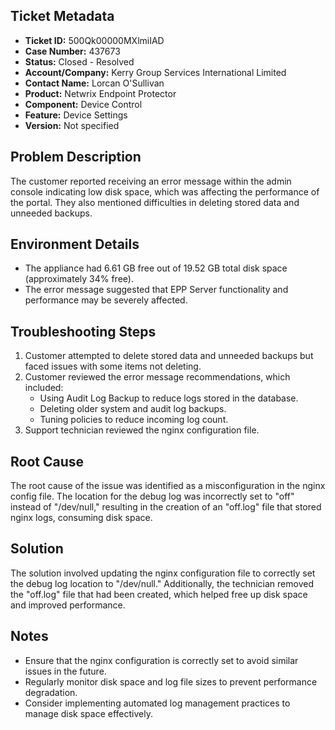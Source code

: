 ## Ticket Metadata
- **Ticket ID:** 500Qk00000MXlmiIAD
- **Case Number:** 437673
- **Status:** Closed - Resolved
- **Account/Company:** Kerry Group Services International Limited
- **Contact Name:** Lorcan O'Sullivan
- **Product:** Netwrix Endpoint Protector
- **Component:** Device Control
- **Feature:** Device Settings
- **Version:** Not specified

## Problem Description
The customer reported receiving an error message within the admin console indicating low disk space, which was affecting the performance of the portal. They also mentioned difficulties in deleting stored data and unneeded backups.

## Environment Details
- The appliance had 6.61 GB free out of 19.52 GB total disk space (approximately 34% free).
- The error message suggested that EPP Server functionality and performance may be severely affected.

## Troubleshooting Steps
1. Customer attempted to delete stored data and unneeded backups but faced issues with some items not deleting.
2. Customer reviewed the error message recommendations, which included:
   - Using Audit Log Backup to reduce logs stored in the database.
   - Deleting older system and audit log backups.
   - Tuning policies to reduce incoming log count.
3. Support technician reviewed the nginx configuration file.

## Root Cause
The root cause of the issue was identified as a misconfiguration in the nginx config file. The location for the debug log was incorrectly set to "off" instead of "/dev/null," resulting in the creation of an "off.log" file that stored nginx logs, consuming disk space.

## Solution
The solution involved updating the nginx configuration file to correctly set the debug log location to "/dev/null." Additionally, the technician removed the "off.log" file that had been created, which helped free up disk space and improved performance.

## Notes
- Ensure that the nginx configuration is correctly set to avoid similar issues in the future.
- Regularly monitor disk space and log file sizes to prevent performance degradation.
- Consider implementing automated log management practices to manage disk space effectively.